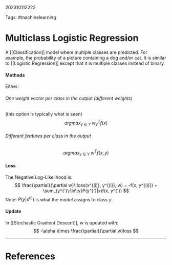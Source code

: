 202310112222

Tags: #machinelearning 

# Multiclass Logistic Regression
A [[Classification]] model where multiple classes are predicted.  For example, the probability of a picture containing a dog and/or cat.  It is similar to [[Logistic Regression]] except that it is multiple classes instead of binary.

#### Methods
Either:
###### One weight vector per class in the output (different weights)
(this option is typically what is seen)
$$
argmax_{y\:\in\:Y}\:w_y^Tf(x)
$$
###### Different features per class in the output
$$
argmax_{y\:\in\:Y}\:w^Tf(x, y)
$$
#### Loss
The Negative Log-Likelihood is:
$$
\frac{\partial}{\partial w}\:loss(x^{(i)}, y^{(i)}, w) = -f(x, y^{(i)}) + \sum_{y^{'}\:\in\:y}P(y^{'}|x)f(x, y^{'})
$$
Note: $P(y|x^{(i)})$ is what the *model* assigns to class $y$.
#### Update
In [[Stochastic Gradient Descent]], $w$ is updated with:
$$
-\alpha \times \frac{\partial}{\partial w}loss
$$

---
# References
